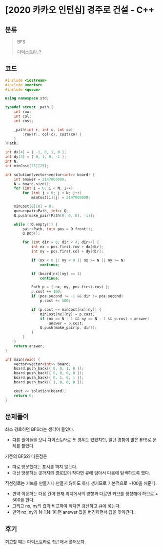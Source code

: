# [2020 카카오 인턴십] 경주로 건설 - C++

## 분류
> BFS
> 
> 다익스트라..?

## 코드
```c++
#include <iostream>
#include <vector>
#include <queue>

using namespace std;

typedef struct _path {
    int row;
    int col;
    int cost;

    _path(int r, int c, int co)
        :row(r), col(c), cost(co) {
    }
}Path;

int dx[4] = { -1, 0, 1, 0 };
int dy[4] = { 0, 1, 0, -1 };
int N;
int minCost[25][25];

int solution(vector<vector<int>> board) {
    int answer = 2147000000;
    N = board.size();
    for (int i = 0; i < N; i++)
        for (int j = 0; j < N; j++)
            minCost[i][j] = 2147000000;

    minCost[0][0] = 0;
    queue<pair<Path, int>> Q;
    Q.push(make_pair(Path(0, 0, 0), -1));

    while (!Q.empty()) {
        pair<Path, int> pos = Q.front();
        Q.pop();

        for (int dir = 0; dir < 4; dir++) {
            int nx = pos.first.row + dx[dir];
            int ny = pos.first.col + dy[dir];

            if (nx < 0 || ny < 0 || nx >= N || ny >= N)
                continue;

            if (board[nx][ny] == 1)
                continue;

            Path p = { nx, ny, pos.first.cost };
            p.cost += 100;
            if (pos.second != -1 && dir != pos.second)
                p.cost += 500;

            if (p.cost <= minCost[nx][ny]) { 
                minCost[nx][ny] = p.cost;
                if (nx == N - 1 && ny == N - 1 && p.cost < answer)
                    answer = p.cost;
                Q.push(make_pair(p, dir));
            }
        }
    }
    return answer;
}

int main(void) {
    vector<vector<int>> board;
    board.push_back({ 0, 0, 1, 0 });
    board.push_back({ 0, 0, 0, 0 });
    board.push_back({ 0, 1, 0, 1 });
    board.push_back({ 1, 0, 0, 0 });

    cout << solution(board);
    return 0;
}
```

## 문제풀이
최소 경로하면 BFS라는 생각이 들었다.
- 다른 풀이들을 보니 다익스트라로 푼 경우도 있었지만, 일단 경험이 많은 BFS로 문제를 풀었다.

기존의 BFS와 다른점은
- 따로 방문했다는 표시를 하지 않는다. 
- 대신 방문하는 곳까지의 경로값이 작다면 큐에 담아서 다음에 탐색하도록 했다.

직선경로는 커브를 만들거나 만들지 않아도 하나 생기므로 기본적으로 +100을 해준다.
- 만약 이동하는 다음 칸이 현재 위치에서의 방향과 다르면 커브를 생성해야 하므로 + 500을 한다.
- 그리고 nx, ny의 값과 비교하여 작다면 갱신하고 큐에 넣는다.
- 만약 nx, ny가 N-1,N-1이면 answer 값을 변경하면서 답을 찾아간다.

## 후기
회고할 때는 다익스트라로 접근해서 풀어보자.